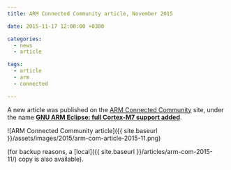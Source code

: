 ```yaml
---
title: ARM Connected Community article, November 2015

date: 2015-11-17 12:00:00 +0300

categories:
  - news
  - article

tags:
  - article
  - arm
  - connected

---
```


A new article was published on the [ARM Connected Community](https://community.arm.com) site, under the name **[GNU ARM Eclipse: full Cortex-M7 support added](https://community.arm.com/groups/tools/blog/2015/11/17/gnu-arm-eclipse-full-cortex-m7-support-added)**.

![ARM Connected Community article]({{ site.baseurl }}/assets/images/2015/arm-com-article-2015-11.png)

(for backup reasons, a [local]({{ site.baseurl }}/articles/arm-com-2015-11/) copy is also available).
